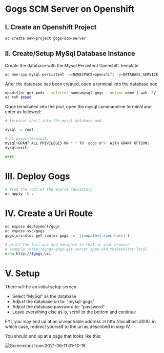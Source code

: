 # Gogs SCM Server on Openshift

## I. Create an Openshift Project

```bash
oc create new-project gogs-scm-server
```

## II. Create/Setup MySql Database Instance

Create the database with the Mysql Persistent Openshift Template

```bash
oc new-app mysql-persistent -p=NAMESPACE=openshift -p=DATABASE_SERVICE_NAME=mysql-gogs -p=MYSQL_DATABASE=gogs -p=MYSQL_USER=gogs -p=MYSQL_PASSWORD=password -p=MYSQL_ROOT_PASSWORD=password -p=MEMORY_LIMIT=1Gi -p=VOLUME_CAPACITY=1Gi -p=MYSQL_VERSION=8.0-el8
```

After the database has been created, open a terminal into the database pod

```bash
mpod=$(oc get pods --selector name=mysql-gogs --output name | awk -F/ '{print $NF}')
oc rsh $mpod
```

Once terminaled into the pod, open the mysql commandline terminal and enter as followed: 

```bash
# terminal shell into the mysql database pod

mysql -u root

# at mysql terminal: 
mysql>GRANT ALL PRIVILEGES ON *.* TO 'gogs'@'%' WITH GRANT OPTION;
mysql>exit;

exit
```

# III. Deploy Gogs

```bash
# from the root of the source repository
oc apply -k .
```

# IV. Create a Uri Route

```bash
oc expose deployment/gogs
oc expose svc/gogs
gogs_uri=$(oc get routes gogs -o 'jsonpath={.spec.host}')

# print the full uri and navigate to that in your browser
# example: http://gogs-gogs-git-server.apps.okd.thekeunster.local
echo http://$gogs_uri
```

# V. Setup

There will be an initial setup screen. 
- Select "MySql" as the database 
- Adjust the database uri to: "mysql-gogs"
- Adjust the database password to: "password"
- Leave everything else as is, scroll to the bottom and continue

FYI, you may end up at an unreachable address at http://localhost:3000, in which case, redirect yourself to the url as described in step IV.

You should end up at a page that looks like this:

![Screenshot from 2021-06-11 01-10-18](https://user-images.githubusercontent.com/61749/121639258-e2bb0080-ca51-11eb-89e0-c5006745efc3.png)


